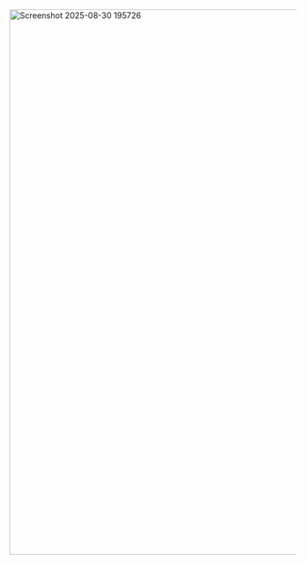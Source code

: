 <img width="1920" height="956" alt="Screenshot 2025-08-30 195726" src="https://github.com/user-attachments/assets/382bd072-d7fe-43c0-9a40-427f7da25ce5" />
